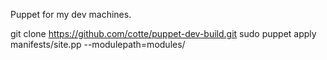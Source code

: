 
Puppet for my dev machines.

git clone https://github.com/cotte/puppet-dev-build.git
sudo puppet apply manifests/site.pp --modulepath=modules/

